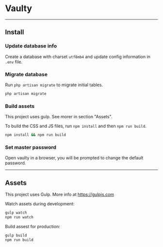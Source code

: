 # Vaulty

---

## Install

### Update database info

Create a database with charset `utf8mb4` and update config information in `.env` file.

### Migrate database

Run `php artisan migrate` to migrate initial tables.

```bash
php artisan migrate
```

### Build assets

This project uses gulp. See morer in section "Assets".

To build the CSS and JS files, run `npm install` and then `npm run build`.

```bash
npm install && npm run build
```

### Set master password

Open vaulty in a browser, you will be prompted to change the default password.

---

## Assets

This project uses Gulp. More info at https://gulpjs.com

Watch assets during development:

```bash
gulp watch
npm run watch
```

Build assest for production:

```bash
gulp build
npm run build
```
